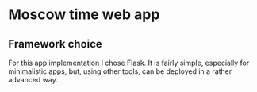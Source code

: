 # Moscow time web app

## Framework choice

For this app implementation I chose Flask. It is fairly simple,
especially for minimalistic apps, but, using other tools, can be
deployed in a rather advanced way.
